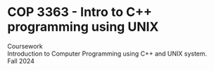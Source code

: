 # COP 3363 - Intro to C++ programming using UNIX

Coursework  
Introduction to Computer Programming using C++ and UNIX system.  
Fall 2024  
